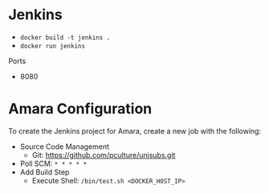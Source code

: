 # Jenkins

* `docker build -t jenkins .`
* `docker run jenkins`

Ports

* 8080

# Amara Configuration
To create the Jenkins project for Amara, create a new job with the following:

* Source Code Management
  * Git: https://github.com/pculture/unisubs.git
* Poll SCM: `* * * * *`
* Add Build Step
  * Execute Shell: `/bin/test.sh <DOCKER_HOST_IP>`
